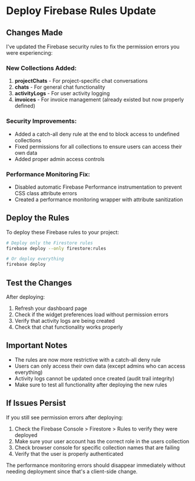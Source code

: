 # Deploy Firebase Rules Update

## Changes Made

I've updated the Firebase security rules to fix the permission errors you were experiencing:

### New Collections Added:
1. **projectChats** - For project-specific chat conversations
2. **chats** - For general chat functionality
3. **activityLogs** - For user activity logging
4. **invoices** - For invoice management (already existed but now properly defined)

### Security Improvements:
- Added a catch-all deny rule at the end to block access to undefined collections
- Fixed permissions for all collections to ensure users can access their own data
- Added proper admin access controls

### Performance Monitoring Fix:
- Disabled automatic Firebase Performance instrumentation to prevent CSS class attribute errors
- Created a performance monitoring wrapper with attribute sanitization

## Deploy the Rules

To deploy these Firebase rules to your project:

```bash
# Deploy only the Firestore rules
firebase deploy --only firestore:rules

# Or deploy everything
firebase deploy
```

## Test the Changes

After deploying:
1. Refresh your dashboard page
2. Check if the widget preferences load without permission errors
3. Verify that activity logs are being created
4. Check that chat functionality works properly

## Important Notes

- The rules are now more restrictive with a catch-all deny rule
- Users can only access their own data (except admins who can access everything)
- Activity logs cannot be updated once created (audit trail integrity)
- Make sure to test all functionality after deploying the new rules

## If Issues Persist

If you still see permission errors after deploying:
1. Check the Firebase Console > Firestore > Rules to verify they were deployed
2. Make sure your user account has the correct role in the users collection
3. Check browser console for specific collection names that are failing
4. Verify that the user is properly authenticated

The performance monitoring errors should disappear immediately without needing deployment since that's a client-side change.